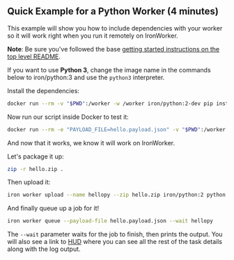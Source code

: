 ## Quick Example for a Python Worker (4 minutes)

This example will show you how to include dependencies with your worker so it will work right when you run it
remotely on IronWorker.

**Note**: Be sure you've followed the base [getting started instructions on the top level README](https://github.com/iron-io/dockerworker).

If you want to use **Python 3**, change the image name in the commands below to iron/python:3
and use the `python3` interpreter.

Install the dependencies:

```sh
docker run --rm -v "$PWD":/worker -w /worker iron/python:2-dev pip install -t packages -r requirements.txt
```

Now run our script inside Docker to test it:

```sh
docker run --rm -e "PAYLOAD_FILE=hello.payload.json" -v "$PWD":/worker -w /worker iron/python:2 python hello.py
```

And now that it works, we know it will work on IronWorker.

Let's package it up:

```sh
zip -r hello.zip .
```

Then upload it:

```sh
iron worker upload --name hellopy --zip hello.zip iron/python:2 python hello.py
```

And finally queue up a job for it!

```sh
iron worker queue --payload-file hello.payload.json --wait hellopy
```

The `--wait` parameter waits for the job to finish, then prints the output.
You will also see a link to [HUD](http://hud.iron.io) where you can see all the rest of the task details along with the log output.
